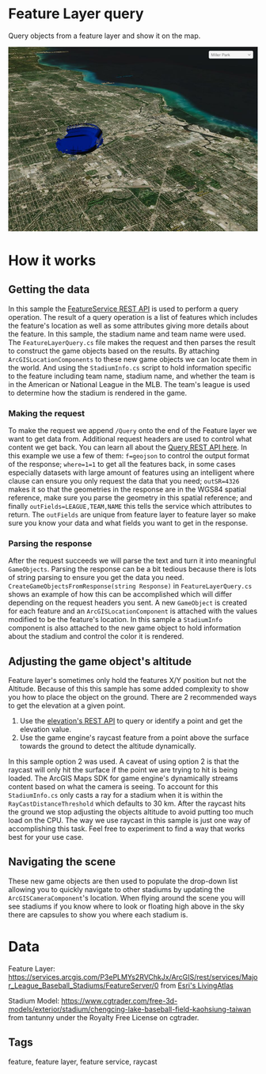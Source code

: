 # Feature Layer query

Query objects from a feature layer and show it on the map.

![Feature Layer](FeatureLayer.jpg)

# How it works

## Getting the data
In this sample the [FeatureService REST API](https://developers.arcgis.com/rest/services-reference/enterprise/layer-feature-service-.htm) is used to perform a query operation. The result of a query operation is a list of features which includes the feature's location as well as some attributes giving more details about the feature. In this sample, the stadium name and team name were used. 
The `FeatureLayerQuery.cs` file makes the request and then parses the result to construct the game objects based on the results. By attaching `ArcGISLocationComponents` to these new game objects we can locate them in the world. And using the `StadiumInfo.cs` script to hold information specific to the feature including team name, stadium name, and whether the team is in the American or National League in the MLB. The team's league is used to determine how the stadium is rendered in the game.

### Making the request

To make the request we append `/Query` onto the end of the Feature layer we want to get data from. Additional request headers are used to control what content we get back. You can learn all about the [Query REST API here](https://developers.arcgis.com/rest/services-reference/enterprise/query-feature-service-layer-.htm). In this example we use a few of them: `f=geojson` to control the output format of the response; `where=1=1` to get all the features back, in some cases especially datasets with large amount of features using an intelligent where clause can ensure you only request the data that you need; `outSR=4326` makes it so that the geometries in the response are in the WGS84 spatial reference, make sure you parse the geometry in this spatial reference; and finally `outFields=LEAGUE,TEAM,NAME` this tells the service which attributes to return. The `outFields` are unique from feature layer to feature layer so make sure you know your data and what fields you want to get in the response.

### Parsing the response

After the request succeeds we will parse the text and turn it into meaningful `GameObjects`. Parsing the response can be a bit tedious because there is lots of string parsing to ensure you get the data you need. `CreateGameObjectsFromResponse(string Response)` in `FeatureLayerQuery.cs` shows an example of how this can be accomplished which will differ depending on the request headers you sent. A new `GameObject` is created for each feature and an `ArcGISLocationComponent` is attached with the values modified to be the feature's location. In this sample a `StadiumInfo` component is also attached to the new game object to hold information about the stadium and control the color it is rendered.

## Adjusting the game object's altitude

Feature layer's sometimes only hold the features X/Y position but not the Altitude. Because of this this sample has some added complexity to show you how to place the object on the ground. There are 2 recommended ways to get the elevation at a given point. 
1. Use the [elevation's REST API](https://developers.arcgis.com/rest/services-reference/enterprise/image-service.htm) to query or identify a point and get the elevation value. 
2. Use the game engine's raycast feature from a point above the surface towards the ground to detect the altitude dynamically. 

In this sample option 2 was used. A caveat of using option 2 is that the raycast will only hit the surface if the point we are trying to hit is being loaded. The ArcGIS Maps SDK for game engine's dynamically streams content based on what the camera is seeing. To account for this `StadiumInfo.cs` only casts a ray for a stadium when it is within the `RayCastDistanceThreshold` which defaults to 30 km. After the raycast hits the ground we stop adjusting the objects altitude to avoid putting too much load on the CPU. The way we use raycast in this sample is just one way of accomplishing this task. Feel free to experiment to find a way that works best for your use case.

## Navigating the scene
These new game objects are then used to populate the drop-down list allowing you to quickly navigate to other stadiums by updating the `ArcGISCameraComponent`'s location. When flying around the scene you will see stadiums if you know where to look or floating high above in the sky there are capsules to show you where each stadium is.

# Data

Feature Layer: https://services.arcgis.com/P3ePLMYs2RVChkJx/ArcGIS/rest/services/Major_League_Baseball_Stadiums/FeatureServer/0 from [Esri's LivingAtlas](https://www.arcgis.com/home/item.html?id=f60004d3037e42ad93cb03b9590cafec)

Stadium Model: https://www.cgtrader.com/free-3d-models/exterior/stadium/chengcing-lake-baseball-field-kaohsiung-taiwan from tantunny under the Royalty Free License on cgtrader.

## Tags

feature, feature layer, feature service, raycast